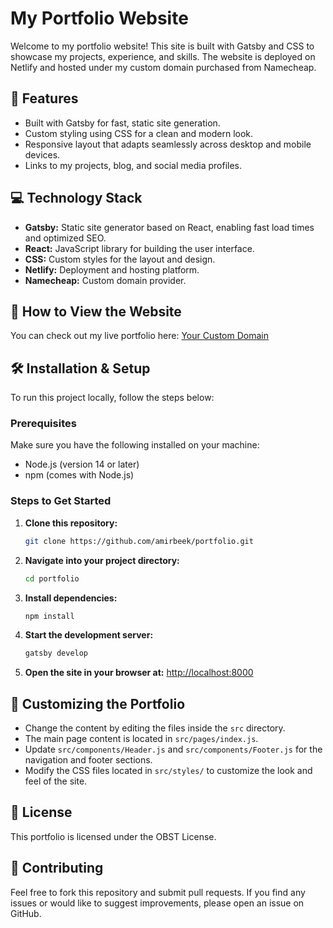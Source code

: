 
# My Portfolio Website

Welcome to my portfolio website! This site is built with Gatsby and CSS to showcase my projects, experience, and skills. The website is deployed on Netlify and hosted under my custom domain purchased from Namecheap.

## 🚀 Features
- Built with Gatsby for fast, static site generation.
- Custom styling using CSS for a clean and modern look.
- Responsive layout that adapts seamlessly across desktop and mobile devices.
- Links to my projects, blog, and social media profiles.

## 💻 Technology Stack
- **Gatsby:** Static site generator based on React, enabling fast load times and optimized SEO.
- **React:** JavaScript library for building the user interface.
- **CSS:** Custom styles for the layout and design.
- **Netlify:** Deployment and hosting platform.
- **Namecheap:** Custom domain provider.

## 📖 How to View the Website
You can check out my live portfolio here:
[Your Custom Domain](http://amirbekshomurodov.me)

## 🛠️ Installation & Setup
To run this project locally, follow the steps below:

### Prerequisites
Make sure you have the following installed on your machine:
- Node.js (version 14 or later)
- npm (comes with Node.js)

### Steps to Get Started
1. **Clone this repository:**
    ```bash
    git clone https://github.com/amirbeek/portfolio.git
    ```
2. **Navigate into your project directory:**
    ```bash
    cd portfolio
    ```
3. **Install dependencies:**
    ```bash
    npm install
    ```
4. **Start the development server:**
    ```bash
    gatsby develop
    ```
5. **Open the site in your browser at:**
    [http://localhost:8000](http://localhost:8000)

## 🔧 Customizing the Portfolio
- Change the content by editing the files inside the `src` directory.
- The main page content is located in `src/pages/index.js`.
- Update `src/components/Header.js` and `src/components/Footer.js` for the navigation and footer sections.
- Modify the CSS files located in `src/styles/` to customize the look and feel of the site.

## 📝 License
This portfolio is licensed under the OBST License.

## 🤝 Contributing
Feel free to fork this repository and submit pull requests. If you find any issues or would like to suggest improvements, please open an issue on GitHub.

